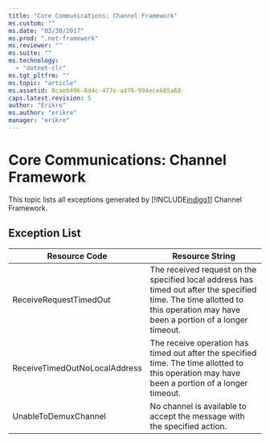 ```yaml
---
title: "Core Communications: Channel Framework"
ms.custom: ""
ms.date: "03/30/2017"
ms.prod: ".net-framework"
ms.reviewer: ""
ms.suite: ""
ms.technology: 
  - "dotnet-clr"
ms.tgt_pltfrm: ""
ms.topic: "article"
ms.assetid: 8caeb496-8d4c-477e-a476-994ece685a68
caps.latest.revision: 5
author: "Erikre"
ms.author: "erikre"
manager: "erikre"
---
```

# Core Communications: Channel Framework
This topic lists all exceptions generated by [!INCLUDE[indigo1](../../../../../includes/indigo1-md.md)] Channel Framework.  
  
## Exception List  
  
|Resource Code|Resource String|  
|-------------------|---------------------|  
|ReceiveRequestTimedOut|The received request on the specified local address has timed out after the specified time. The time allotted to this operation may have been a portion of a longer timeout.|  
|ReceiveTimedOutNoLocalAddress|The receive operation has timed out after the specified time. The time allotted to this operation may have been a portion of a longer timeout.|  
|UnableToDemuxChannel|No channel is available to accept the message with the specified action.|
